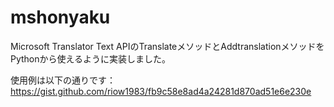 # mshonyaku

Microsoft Translator Text APIのTranslateメソッドとAddtranslationメソッドをPythonから使えるように実装しました。

使用例は以下の通りです：
https://gist.github.com/riow1983/fb9c58e8ad4a24281d870ad51e6e230e